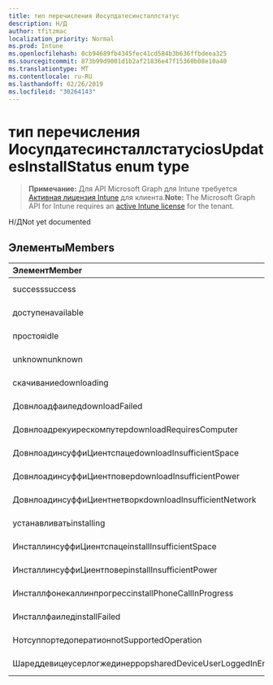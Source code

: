 ```yaml
---
title: тип перечисления Иосупдатесинсталлстатус
description: Н/Д
author: tfitzmac
localization_priority: Normal
ms.prod: Intune
ms.openlocfilehash: 0cb94689fb4345fec41cd584b3b636ffbdeea325
ms.sourcegitcommit: 873b99d9001d1b2af21836e47f15360b08e10a40
ms.translationtype: MT
ms.contentlocale: ru-RU
ms.lasthandoff: 02/26/2019
ms.locfileid: "30264143"
---
```

# <a name="iosupdatesinstallstatus-enum-type"></a><span data-ttu-id="799fc-103">тип перечисления Иосупдатесинсталлстатус</span><span class="sxs-lookup"><span data-stu-id="799fc-103">iosUpdatesInstallStatus enum type</span></span>

> <span data-ttu-id="799fc-104">**Примечание:** Для API Microsoft Graph для Intune требуется [Активная лицензия Intune](https://go.microsoft.com/fwlink/?linkid=839381) для клиента.</span><span class="sxs-lookup"><span data-stu-id="799fc-104">**Note:** The Microsoft Graph API for Intune requires an [active Intune license](https://go.microsoft.com/fwlink/?linkid=839381) for the tenant.</span></span>

<span data-ttu-id="799fc-105">Н/Д</span><span class="sxs-lookup"><span data-stu-id="799fc-105">Not yet documented</span></span>

## <a name="members"></a><span data-ttu-id="799fc-106">Элементы</span><span class="sxs-lookup"><span data-stu-id="799fc-106">Members</span></span>
|<span data-ttu-id="799fc-107">Элемент</span><span class="sxs-lookup"><span data-stu-id="799fc-107">Member</span></span>|<span data-ttu-id="799fc-108">Значение</span><span class="sxs-lookup"><span data-stu-id="799fc-108">Value</span></span>|<span data-ttu-id="799fc-109">Описание</span><span class="sxs-lookup"><span data-stu-id="799fc-109">Description</span></span>|
|:---|:---|:---|
|<span data-ttu-id="799fc-110">success</span><span class="sxs-lookup"><span data-stu-id="799fc-110">success</span></span>|<span data-ttu-id="799fc-111">нуль</span><span class="sxs-lookup"><span data-stu-id="799fc-111">0</span></span>|<span data-ttu-id="799fc-112">Н/Д</span><span class="sxs-lookup"><span data-stu-id="799fc-112">Not yet documented</span></span>|
|<span data-ttu-id="799fc-113">доступен</span><span class="sxs-lookup"><span data-stu-id="799fc-113">available</span></span>|<span data-ttu-id="799fc-114">1,1</span><span class="sxs-lookup"><span data-stu-id="799fc-114">1</span></span>|<span data-ttu-id="799fc-115">Н/Д</span><span class="sxs-lookup"><span data-stu-id="799fc-115">Not yet documented</span></span>|
|<span data-ttu-id="799fc-116">простоя</span><span class="sxs-lookup"><span data-stu-id="799fc-116">idle</span></span>|<span data-ttu-id="799fc-117">2</span><span class="sxs-lookup"><span data-stu-id="799fc-117">2</span></span>|<span data-ttu-id="799fc-118">Н/Д</span><span class="sxs-lookup"><span data-stu-id="799fc-118">Not yet documented</span></span>|
|<span data-ttu-id="799fc-119">unknown</span><span class="sxs-lookup"><span data-stu-id="799fc-119">unknown</span></span>|<span data-ttu-id="799fc-120">4</span><span class="sxs-lookup"><span data-stu-id="799fc-120">3</span></span>|<span data-ttu-id="799fc-121">Н/Д</span><span class="sxs-lookup"><span data-stu-id="799fc-121">Not yet documented</span></span>|
|<span data-ttu-id="799fc-122">скачивание</span><span class="sxs-lookup"><span data-stu-id="799fc-122">downloading</span></span>|<span data-ttu-id="799fc-123">— 2016330712</span><span class="sxs-lookup"><span data-stu-id="799fc-123">-2016330712</span></span>|<span data-ttu-id="799fc-124">Н/Д</span><span class="sxs-lookup"><span data-stu-id="799fc-124">Not yet documented</span></span>|
|<span data-ttu-id="799fc-125">Довнлоадфаилед</span><span class="sxs-lookup"><span data-stu-id="799fc-125">downloadFailed</span></span>|<span data-ttu-id="799fc-126">— 2016330711</span><span class="sxs-lookup"><span data-stu-id="799fc-126">-2016330711</span></span>|<span data-ttu-id="799fc-127">Н/Д</span><span class="sxs-lookup"><span data-stu-id="799fc-127">Not yet documented</span></span>|
|<span data-ttu-id="799fc-128">Довнлоадрекуирескомпутер</span><span class="sxs-lookup"><span data-stu-id="799fc-128">downloadRequiresComputer</span></span>|<span data-ttu-id="799fc-129">— 2016330710</span><span class="sxs-lookup"><span data-stu-id="799fc-129">-2016330710</span></span>|<span data-ttu-id="799fc-130">Н/Д</span><span class="sxs-lookup"><span data-stu-id="799fc-130">Not yet documented</span></span>|
|<span data-ttu-id="799fc-131">ДовнлоадинсуффиЦиентспаце</span><span class="sxs-lookup"><span data-stu-id="799fc-131">downloadInsufficientSpace</span></span>|<span data-ttu-id="799fc-132">— 2016330709</span><span class="sxs-lookup"><span data-stu-id="799fc-132">-2016330709</span></span>|<span data-ttu-id="799fc-133">Н/Д</span><span class="sxs-lookup"><span data-stu-id="799fc-133">Not yet documented</span></span>|
|<span data-ttu-id="799fc-134">ДовнлоадинсуффиЦиентповер</span><span class="sxs-lookup"><span data-stu-id="799fc-134">downloadInsufficientPower</span></span>|<span data-ttu-id="799fc-135">— 2016330708</span><span class="sxs-lookup"><span data-stu-id="799fc-135">-2016330708</span></span>|<span data-ttu-id="799fc-136">Н/Д</span><span class="sxs-lookup"><span data-stu-id="799fc-136">Not yet documented</span></span>|
|<span data-ttu-id="799fc-137">ДовнлоадинсуффиЦиентнетворк</span><span class="sxs-lookup"><span data-stu-id="799fc-137">downloadInsufficientNetwork</span></span>|<span data-ttu-id="799fc-138">— 2016330707</span><span class="sxs-lookup"><span data-stu-id="799fc-138">-2016330707</span></span>|<span data-ttu-id="799fc-139">Н/Д</span><span class="sxs-lookup"><span data-stu-id="799fc-139">Not yet documented</span></span>|
|<span data-ttu-id="799fc-140">устанавливать</span><span class="sxs-lookup"><span data-stu-id="799fc-140">installing</span></span>|<span data-ttu-id="799fc-141">— 2016330706</span><span class="sxs-lookup"><span data-stu-id="799fc-141">-2016330706</span></span>|<span data-ttu-id="799fc-142">Н/Д</span><span class="sxs-lookup"><span data-stu-id="799fc-142">Not yet documented</span></span>|
|<span data-ttu-id="799fc-143">ИнсталлинсуффиЦиентспаце</span><span class="sxs-lookup"><span data-stu-id="799fc-143">installInsufficientSpace</span></span>|<span data-ttu-id="799fc-144">— 2016330705</span><span class="sxs-lookup"><span data-stu-id="799fc-144">-2016330705</span></span>|<span data-ttu-id="799fc-145">Н/Д</span><span class="sxs-lookup"><span data-stu-id="799fc-145">Not yet documented</span></span>|
|<span data-ttu-id="799fc-146">ИнсталлинсуффиЦиентповер</span><span class="sxs-lookup"><span data-stu-id="799fc-146">installInsufficientPower</span></span>|<span data-ttu-id="799fc-147">— 2016330704</span><span class="sxs-lookup"><span data-stu-id="799fc-147">-2016330704</span></span>|<span data-ttu-id="799fc-148">Н/Д</span><span class="sxs-lookup"><span data-stu-id="799fc-148">Not yet documented</span></span>|
|<span data-ttu-id="799fc-149">Инсталлфонекаллинпрогресс</span><span class="sxs-lookup"><span data-stu-id="799fc-149">installPhoneCallInProgress</span></span>|<span data-ttu-id="799fc-150">— 2016330703</span><span class="sxs-lookup"><span data-stu-id="799fc-150">-2016330703</span></span>|<span data-ttu-id="799fc-151">Н/Д</span><span class="sxs-lookup"><span data-stu-id="799fc-151">Not yet documented</span></span>|
|<span data-ttu-id="799fc-152">Инсталлфаилед</span><span class="sxs-lookup"><span data-stu-id="799fc-152">installFailed</span></span>|<span data-ttu-id="799fc-153">— 2016330702</span><span class="sxs-lookup"><span data-stu-id="799fc-153">-2016330702</span></span>|<span data-ttu-id="799fc-154">Н/Д</span><span class="sxs-lookup"><span data-stu-id="799fc-154">Not yet documented</span></span>|
|<span data-ttu-id="799fc-155">Нотсуппортедоператион</span><span class="sxs-lookup"><span data-stu-id="799fc-155">notSupportedOperation</span></span>|<span data-ttu-id="799fc-156">— 2016330701</span><span class="sxs-lookup"><span data-stu-id="799fc-156">-2016330701</span></span>|<span data-ttu-id="799fc-157">Н/Д</span><span class="sxs-lookup"><span data-stu-id="799fc-157">Not yet documented</span></span>|
|<span data-ttu-id="799fc-158">Шареддевицеусерлогжединеррор</span><span class="sxs-lookup"><span data-stu-id="799fc-158">sharedDeviceUserLoggedInError</span></span>|<span data-ttu-id="799fc-159">— 2016330699</span><span class="sxs-lookup"><span data-stu-id="799fc-159">-2016330699</span></span>|<span data-ttu-id="799fc-160">Н/Д</span><span class="sxs-lookup"><span data-stu-id="799fc-160">Not yet documented</span></span>|



